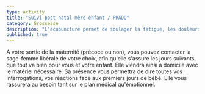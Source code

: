 ```yaml
---
type: activity
title: "Suivi post natal mère-enfant / PRADO"
category: Grossesse
description: "L‘acupuncture permet de soulager la fatigue, les douleurs, les troubles digestifs les troubles circulatoires et l'insomnie au cours de la grossesse."
published: true
---
```



A votre sortie de la maternité (précoce ou non), vous pouvez contacter la sage-femme libérale de votre choix, afin qu'elle s'assure les jours suivants, que tout va bien pour vous et votre enfant. Elle viendra ainsi à domicile avec le matériel nécessaire. Sa présence vous permettra de dire toutes vos interrogations, vos réactions face aux premiers jours de bébé. Elle vous rassurera au besoin tant sur le plan médical qu'émotionnel.
